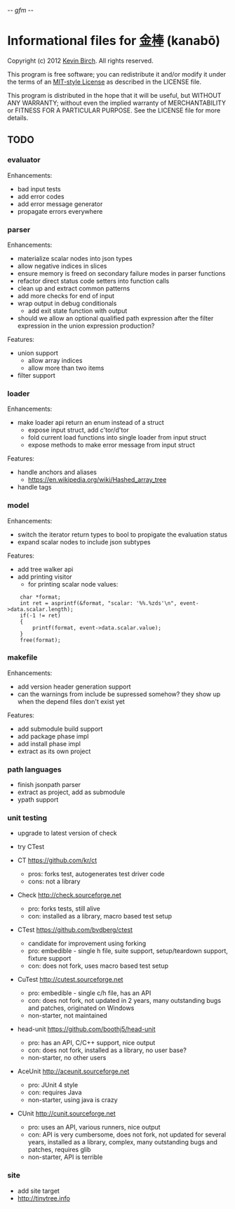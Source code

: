 -*- gfm -*-

# Informational files for [金棒][home] (kanabō)

Copyright (c) 2012 [Kevin Birch](mailto:kmb@pobox.com).  All rights reserved.

This program is free software; you can redistribute it and/or modify
it under the terms of an [MIT-style License][license] as described in
the LICENSE file.

This program is distributed in the hope that it will be useful,
but WITHOUT ANY WARRANTY; without even the implied warranty of
MERCHANTABILITY or FITNESS FOR A PARTICULAR PURPOSE.  See the
LICENSE file for more details.

## TODO

### evaluator

Enhancements:

* bad input tests
* add error codes
* add error message generator
* propagate errors everywhere

### parser

Enhancements:

* materialize scalar nodes into json types
* allow negative indices in slices
* ensure memory is freed on secondary failure modes in parser functions
* refactor direct status code setters into function calls
* clean up and extract common patterns
* add more checks for end of input
* wrap output in debug conditionals
  * add exit state function with output
* should we allow an optional qualified path expression after the filter expression in the union expression production?

Features:

* union support
  * allow array indices
  * allow more than two items
* filter support

### loader

Enhancements:

* make loader api return an enum instead of a struct
  * expose input struct, add c'tor/d'tor
  * fold current load functions into single loader from input struct
  * expose methods to make error message from input struct

Features:

* handle anchors and aliases
  * https://en.wikipedia.org/wiki/Hashed_array_tree
* handle tags

### model

Enhancements:

* switch the iterator return types to bool to propigate the evaluation status
* expand scalar nodes to include json subtypes

Features:

* add tree walker api
* add printing visitor
  * for printing scalar node values:
```
    char *format;
    int ret = asprintf(&format, "scalar: '%%.%zds'\n", event->data.scalar.length);
    if(-1 != ret)
    {
        printf(format, event->data.scalar.value);
    }
    free(format);
```

### makefile

Enhancements:

* add version header generation support
* can the warnings from include be supressed somehow? they show up when the depend files don't exist yet

Features:

* add submodule build support
* add package phase impl
* add install phase impl
* extract as its own project

### path languages

* finish jsonpath parser
* extract as project, add as submodule
* ypath support

### unit testing

* upgrade to latest version of check
* try CTest

* CT https://github.com/kr/ct
  * pros: forks test, autogenerates test driver code
  * cons: not a library
* Check http://check.sourceforge.net
  * pro: forks tests, still alive
  * con: installed as a library, macro based test setup
* CTest https://github.com/bvdberg/ctest
  * candidate for improvement using forking
  * pro: embedible - single h file, suite support, setup/teardown support, fixture support
  * con: does not fork, uses macro based test setup
* CuTest http://cutest.sourceforge.net
  * pro: embedible - single c/h file, has an API
  * con: does not fork, not updated in 2 years, many outstanding bugs and patches, originated on Windows
  * non-starter, not maintained
* head-unit https://github.com/boothj5/head-unit
  * pro: has an API, C/C++ support, nice output
  * con: does not fork, installed as a library, no user base?
  * non-starter, no other users
* AceUnit http://aceunit.sourceforge.net
  * pro: JUnit 4 style
  * con: requires Java
  * non-starter, using java is crazy
* CUnit http://cunit.sourceforge.net
  * pro: uses an API, various runners, nice output
  * con: API is very cumbersome, does not fork, not updated for several years, installed as a library, complex, many outstanding bugs and patches, requires glib
  * non-starter, API is terrible

### site

* add site target
* http://tinytree.info

[home]: https://github.com/kevinbirch/kanabo "project home"
[license]: http://www.opensource.org/licenses/ncsa
